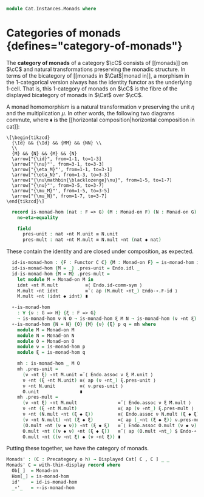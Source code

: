 <!--
```agda
open import Cat.Instances.Product
open import Cat.Displayed.Total
open import Cat.Functor.Compose
open import Cat.Displayed.Base
open import Cat.Diagram.Monad
open import Cat.Functor.Base
open import Cat.Prelude

import Cat.Reasoning

open Precategory
open Displayed
open Functor
```
-->

```agda
module Cat.Instances.Monads where
```

<!--
```agda
private variable
  o h : Level
```
-->

# Categories of monads {defines="category-of-monads"}

The **category of monads** of a category $\cC$ consists of [[monads]]
on $\cC$ and natural transformations preserving the monadic structure.
In terms of the bicategory of [[monads in $\Cat$|monad in]], a morphism
in the 1-categorical version always has the identity functor as the
underlying 1-cell. That is, this 1-category of monads on $\cC$ is the
fibre of the displayed bicategory of monads in $\Cat$ over $\cC$.

<!--
```agda
module _ {C : Precategory o h} where
  private
    module C = Cat.Reasoning C

    variable
      F G H : Functor C C
      M N O : Monad-on F

    Endo : Precategory (o ⊔ h) (o ⊔ h)
    Endo = Cat[ C , C ]
    module Endo = Cat.Reasoning Endo

    Endo-∘-functor : Functor (Endo ×ᶜ Endo) Endo
    Endo-∘-functor = F∘-functor
    module Endo-∘ = Functor Endo-∘-functor
```
-->

A monad homomorphism is a natural transformation $\nu$ preserving
the unit $\eta$ and the multiplication $\mu$. In other words, the
following two diagrams commute, where $\blacklozenge$ is the
[[horizontal composition|horizontal composition in cat]]:

~~~{.quiver}
\[\begin{tikzcd}
  {\Id} && {\Id} && {MM} && {NN} \\
  \\
  {M} && {N} && {M} && {N}
  \arrow["{\id}", from=1-1, to=1-3]
  \arrow["{\nu}"', from=3-1, to=3-3]
  \arrow["{\eta_M}"', from=1-1, to=3-1]
  \arrow["{\eta_N}", from=1-3, to=3-3]
  \arrow["{\nu\mathbin{\blacklozenge}\nu}", from=1-5, to=1-7]
  \arrow["{\nu}"', from=3-5, to=3-7]
  \arrow["{\mu_M}"', from=1-5, to=3-5]
  \arrow["{\mu_N}", from=1-7, to=3-7]
\end{tikzcd}\]
~~~

```agda
  record is-monad-hom (nat : F => G) (M : Monad-on F) (N : Monad-on G) : Type (o ⊔ h) where
    no-eta-equality
```

<!--
```agda
    private
      module M = Monad-on M
      module N = Monad-on N
    open _=>_ nat public
```
-->

```agda
    field
      pres-unit : nat ∘nt M.unit ≡ N.unit
      pres-mult : nat ∘nt M.mult ≡ N.mult ∘nt (nat ◆ nat)
```

<!--
```agda
  abstract instance
    H-Level-is-monad-hom : ∀ {eta n} → H-Level (is-monad-hom eta M N) (suc n)
    H-Level-is-monad-hom = prop-instance $ Iso→is-hlevel 1 eqv (hlevel 1)
      where unquoteDecl eqv = declare-record-iso eqv (quote is-monad-hom)

  open is-monad-hom using (pres-unit ; pres-mult)
```
-->

These contain the identity and are closed under composition, as expected.

```agda
  id-is-monad-hom : {F : Functor C C} {M : Monad-on F} → is-monad-hom idnt M M
  id-is-monad-hom {M = _} .pres-unit = Endo.idl _
  id-is-monad-hom {M = M} .pres-mult =
    let module M = Monad-on M in
    idnt ∘nt M.mult          ≡⟨ Endo.id-comm-sym ⟩
    M.mult ∘nt idnt          ≡˘⟨ ap (M.mult ∘nt_) Endo-∘.F-id ⟩
    M.mult ∘nt (idnt ◆ idnt) ∎

  ∘-is-monad-hom
    : ∀ {ν : G => H} {ξ : F => G}
    → is-monad-hom ν N O → is-monad-hom ξ M N → is-monad-hom (ν ∘nt ξ) M O
  ∘-is-monad-hom {N = N} {O} {M} {ν} {ξ} p q = mh where
    module M = Monad-on M
    module N = Monad-on N
    module O = Monad-on O
    module ν = is-monad-hom p
    module ξ = is-monad-hom q

    mh : is-monad-hom _ M O
    mh .pres-unit =
      (ν ∘nt ξ) ∘nt M.unit ≡˘⟨ Endo.assoc ν ξ M.unit ⟩
      ν ∘nt (ξ ∘nt M.unit) ≡⟨ ap (ν ∘nt_) ξ.pres-unit ⟩
      ν ∘nt N.unit         ≡⟨ ν.pres-unit ⟩
      O.unit               ∎
    mh .pres-mult =
      (ν ∘nt ξ) ∘nt M.mult               ≡˘⟨ Endo.assoc ν ξ M.mult ⟩
      ν ∘nt (ξ ∘nt M.mult)               ≡⟨ ap (ν ∘nt_) ξ.pres-mult ⟩
      ν ∘nt (N.mult ∘nt (ξ ◆ ξ))         ≡⟨ Endo.assoc ν N.mult (ξ ◆ ξ) ⟩
      (ν ∘nt N.mult) ∘nt (ξ ◆ ξ)         ≡⟨ ap (_∘nt (ξ ◆ ξ)) ν.pres-mult ⟩
      (O.mult ∘nt (ν ◆ ν)) ∘nt (ξ ◆ ξ)   ≡˘⟨ Endo.assoc O.mult (ν ◆ ν) (ξ ◆ ξ) ⟩
      O.mult ∘nt ((ν ◆ ν) ∘nt (ξ ◆ ξ))   ≡˘⟨ ap (O.mult ∘nt_) $ Endo-∘.F-∘ (ν , ν) (ξ , ξ) ⟩
      O.mult ∘nt ((ν ∘nt ξ) ◆ (ν ∘nt ξ)) ∎
```

Putting these together, we have the category of monads.

```agda
Monads' : (C : Precategory o h) → Displayed Cat[ C , C ] _ _
Monads' C = with-thin-display record where
  Ob[_]  = Monad-on
  Hom[_] = is-monad-hom
  id'    = id-is-monad-hom
  _∘'_   = ∘-is-monad-hom
```

<!--
```agda
Monads : Precategory o h → Precategory _ _
Monads C = ∫ (Monads' C)
```
-->
